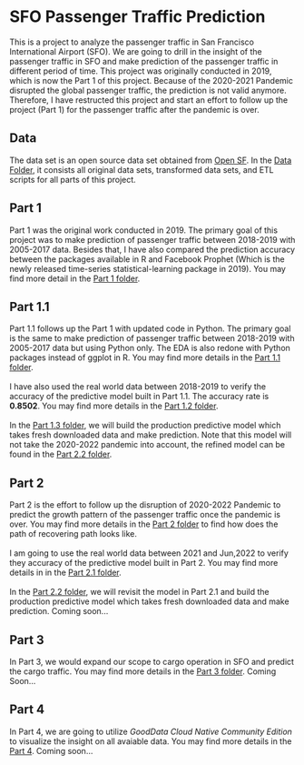 # SFO Passenger Traffic Prediction

This is a project to analyze the passenger traffic in San Francisco International Airport (SFO). We are going to drill in the insight of the passenger traffic in SFO and make prediction of the passenger traffic in different period of time. This project was originally conducted in 2019, which is now the Part 1 of this project. Because of the 2020-2021 Pandemic disrupted the global passenger traffic, the prediction is not valid anymore. Therefore, I have restructed this project and start an effort to follow up the project (Part 1) for the passenger traffic after the pandemic is over.

## Data
The data set is an open source data set obtained from <a href="https://datasf.org/opendata/">Open SF</a>. In the [Data Folder](/Data), it consists all original data sets, transformed data sets, and ETL scripts for all parts of this project.

## Part 1
Part 1 was the original work conducted in 2019. The primary goal of this project was to make prediction of passenger traffic between 2018-2019 with 2005-2017 data. Besides that, I have also compared the prediction accuracy between the packages available in R and Facebook Prophet (Which is the newly released time-series statistical-learning package in 2019). You may find more detail in the [Part 1 folder](/Part1).

## Part 1.1
Part 1.1 follows up the Part 1 with updated code in Python. The primary goal is the same to make prediction of passenger traffic between 2018-2019 with 2005-2017 data but using Python only. The EDA is also redone with Python packages instead of ggplot in R. You may find more details in the [Part 1.1 folder](/Part1_1).
<br><br>
I have also used the real world data between 2018-2019 to verify the accuracy of the predictive model built in Part 1.1. The accuracy rate is <b>0.8502</b>. You may find more details in the [Part 1.2 folder](/Part1_2).
<br><br>
In the [Part 1.3 folder](/Part1_3), we will build the production predictive model which takes fresh downloaded data and make prediction. Note that this model will not take the 2020-2022 pandemic into account, the refined model can be found in the [Part 2.2 folder](/Part2_2).

## Part 2
Part 2 is the effort to follow up the disruption of 2020-2022 Pandemic to predict the growth pattern of the passenger traffic once the pandemic is over. You may find more details in the [Part 2 folder](/Part2) to find how does the path of recovering path looks like.
<br><br>
I am going to use the real world data between 2021 and Jun,2022 to verify they accuracy of the predictive model built in Part 2. You may find more details in in the [Part 2.1 folder](/Part2_1).
<br><br>
In the [Part 2.2 folder](/Part2_2), we will revisit the model in Part 2.1 and build the production predictive model which takes fresh downloaded data and make prediction. Coming soon...

## Part 3
In Part 3, we would expand our scope to cargo operation in SFO and predict the cargo traffic. You may find more details in the [Part 3 folder](/Part3). Coming Soon...

## Part 4
In Part 4, we are going to utilize <i>GoodData Cloud Native Community Edition</i> to visualize the insight on all avaiable data. You may find more details in the [Part 4](/Part4). Coming soon...
